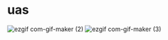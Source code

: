 # uas
![ezgif com-gif-maker (2)](https://user-images.githubusercontent.com/95281502/149659696-6024ee77-5eb9-4a52-b065-bb3ab41ecd1a.gif)
![ezgif com-gif-maker (3)](https://user-images.githubusercontent.com/95281502/149659711-bb146439-a474-4f70-88f2-a204285ab440.gif)

